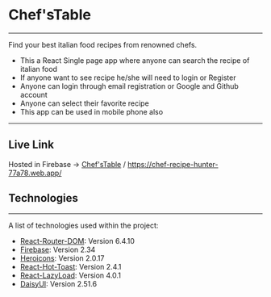 # Chef'sTable
***
Find your best italian food recipes from renowned chefs.
* This a React Single page app where anyone can search the recipe of italian food
* If anyone want to see recipe he/she will need to login or Register
* Anyone can login through email registration or Google and Github account
* Anyone can select their favorite recipe
* This app can be used in mobile phone also
***
## Live Link
Hosted in Firebase -> [Chef'sTable](https://chef-recipe-hunter-77a78.web.app/) /   https://chef-recipe-hunter-77a78.web.app/

## Technologies
***
A list of technologies used within the project:
* [React-Router-DOM](https://reactrouter.com/en/main): Version 6.4.10
* [Firebase](https://firebase.google.com/): Version 2.34
* [Heroicons](https://heroicons.com/): Version 2.0.17
* [React-Hot-Toast](https://react-hot-toast.com/): Version 2.4.1
* [React-LazyLoad](https://www.npmjs.com/package/react-lazy-load): Version 4.0.1
* [DaisyUI](https://daisyui.com/): Version 2.51.6
